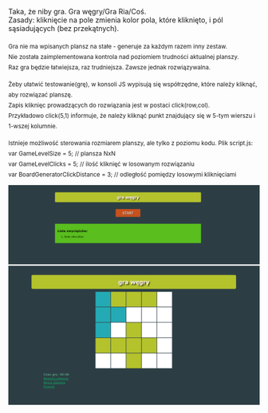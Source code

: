 Taka, że niby gra. Gra węgry/Gra Ria/Coś.  
Zasady: kliknięcie na pole zmienia kolor pola, które kliknięto, i pól sąsiadujących (bez przekątnych).  
  
<sub>Gra nie ma wpisanych plansz na stałe - generuje za każdym razem inny zestaw.  
Nie została zaimplementowana kontrola nad poziomiem trudności aktualnej planszy.  
Raz gra będzie łatwiejsza, raz trudniejsza. Zawsze jednak rozwiązywalna.</sub>   
  
<sub>Żeby ułatwić testowanie(grę), w konsoli JS wypisują się współrzędne, które należy kliknąć, aby rozwiązać planszę.  
Zapis kliknięc prowadzących do rozwiązania jest w postaci click(row,col).  
Przykładowo click(5,1) informuje, że należy kliknąć punkt znajdujący się w 5-tym wierszu i 1-wszej kolumnie.</sub>  
  
<sub>Istnieje możliwość sterowania rozmiarem planszy, ale tylko z poziomu kodu. Plik script.js:  
    var GameLevelSize = 5; // plansza NxN  
    var GameLevelClicks = 5; // ilość kliknięć w losowanym rozwiązaniu  
    var BoardGeneratorClickDistance = 3; // odległość pomiędzy losowymi kliknięciami</sub> 
  
![Gra-RIA](screenshot1.PNG?raw=true "Gra-RIA screenshot1")  
![Gra-RIA](screenshot2.PNG?raw=true "Gra-RIA screenshot2")  
